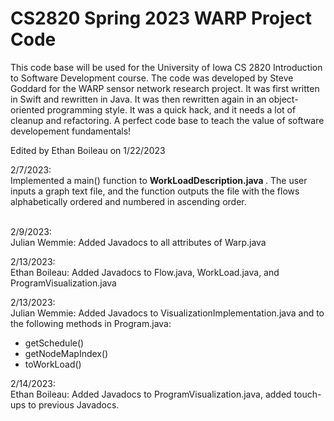 # CS2820 Spring 2023 WARP Project Code
This code base will be used for the University of Iowa CS 2820 Introduction to Software
Development course. The code was developed by Steve Goddard for the WARP sensor network 
research project. It was first written in Swift and rewritten in Java. It was then 
rewritten again in an object-oriented programming style. It was a quick
hack, and it needs a lot of cleanup and refactoring. A perfect code base to teach
the value of software developement fundamentals!

Edited by Ethan Boileau on 1/22/2023

2/7/2023: <br>
Implemented a main() function to <b> WorkLoadDescription.java </b>. The user inputs a graph text file,
and the function outputs the file with the flows alphabetically ordered and numbered in ascending order. 

<br>
2/9/2023: <br>
Julian Wemmie: Added Javadocs to all attributes of Warp.java

2/13/2023: <br>
Ethan Boileau: Added Javadocs to Flow.java, WorkLoad.java, and ProgramVisualization.java

2/13/2023: <br>
Julian Wemmie: Added Javadocs to VisualizationImplementation.java and to the following methods in Program.java:
<ul>
	<li>getSchedule()</li>
	<li>getNodeMapIndex()</li>
	<li>toWorkLoad()</li>
</ul>
2/14/2023: <br>
Ethan Boileau: Added Javadocs to ProgramVisualization.java, added touch-ups to previous Javadocs.